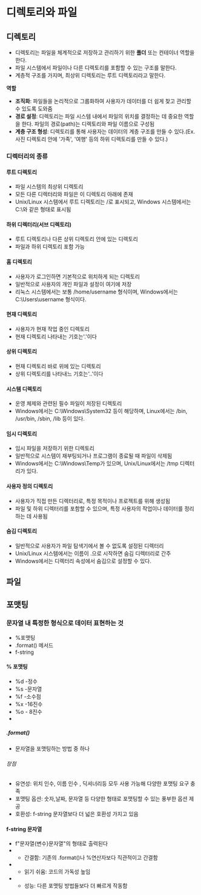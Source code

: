 # 디렉토리와 파일

## 디렉토리
- 디렉토리는 파일을 체계적으로 저장하고 관리하기 위한 **폴더** 또는 컨테이너 역할을 한다.
- 파일 시스템에서 파일이나 다른 디렉토리를 포함할 수 있는 구조를 말한다.
- 계층적 구조를 가지며, 최상위 디렉토리는 루트 디렉토리라고 말한다.

**역할**
  - **조직화**:  파일들을 논리적으로 그룹화하여 사용자가 데이터를 더 쉽게 찾고 관리할 수 있도록 도와줌
  - **경로 설정**: 디렉토리는 파일 시스템 내에서 파일의 위치를 결정하는 데 중요한 역할을 한다. 파일의 경로(path)는 디렉토리와 파일 이름으로 구성됨
  - **계층 구조 형성**: 디렉토리를 통해 사용자는 데이터의 계층 구조를 만들 수 있다.(Ex. 사진 디렉토리 안에 '가족', '여행' 등의 하위 디렉토리를 만들 수 있다.)


### 디렉터리의 종류

#### 루트 디렉토리
- 파일 시스템의 최상위 디렉토리
- 모든 다른 디렉터리와 파일은 이 디렉토리 아래에 존재
- Unix/Linux 시스템에서 루트 디렉토리는 /로 표시되고, Windows 시스템에서는 C:\와 같은 형태로 표시됨
#### 하위 디렉터리(서브 디렉토리)
- 루트 디렉토리나 다른 상위 디렉토리 안에 있는 디렉토리
- 파일과 하위 디렉토리 포함 가능
#### 홈 디렉토리
- 사용자가 로그인하면 기본적으로 위치하게 되는 디렉토리
- 일반적으로 사용자의 개인 파일과 설정이 여기에 저장
- 리눅스 시스템에서는 보통 /home/username 형식이며, Windows에서는 C:\Users\username 형식이다.
#### 현재 디렉토리
- 사용자가 현재 작업 중인 디렉토리
- 현재 디렉토리 나타내는 기호는'.'이다
#### 상위 디렉토리
- 현재 디렉토리 바로 위에 있는 디렉토리
- 상위 디렉토리를 나타내느 기호는'..'이다
#### 시스템 디렉토리
- 운영 체제와 관련된 필수 파일이 저장된 디렉토리
- Windows에서는 C:\Windows\System32 등이 해당하며, Linux에서는 /bin, /usr/bin, /sbin, /lib 등이 있다.
#### 임시 디렉토리
- 임시 파일을 저장하기 위한 디렉토리
- 일반적으로 시스템이 재부팅되거나 프로그램이 종료될 때 파일이 삭제됨
- Windows에서는 C:\Windows\Temp가 있으며, Unix/Linux에서는 /tmp 디렉터리가 있다.
#### 사용자 정의 디렉토리
- 사용자가 직접 만든 디렉터리로, 특정 목적이나 프로젝트를 위해 생성됨
- 파일 및 하위 디렉터리를 포함할 수 있으며, 특정 사용자의 작업이나 데이터를 정리하는 데 사용됨
#### 숨김 디렉토리
- 일반적으로 사용자가 파일 탐색기에서 볼 수 없도록 설정된 디렉터리
- Unix/Linux 시스템에서는 이름이 .으로 시작하면 숨김 디렉터리로 간주
- Windows에서는 디렉터리 속성에서 숨김으로 설정할 수 있다.

## 파일

## 포맷팅
### 문자열 내 특정한 형식으로 데이터 표현하는 것
* %포맷팅
* .format() 메서드
* f-string

#### % 포맷팅
- %d -정수
- %s -문자열
- %f -소수점
- %x -16진수
- %o - 8진수
- 

##### .format()
- 문자열을 포맷팅하는 방법 중 하나

###### 장점
-  유연성: 위치 인수, 이름 인수 , 딕셔너리등 모두 사용 가능해 다양한 포맷팅 요구 충족
- 포맷팅 옵션: 숫자,날짜, 문자열 등 다양한 형태로 포맷팅할 수 있는 풍부한 옵션 제공
- 호환성: f-string 문자열보다 더 넓은 호환성 가지고 있음


#### f-string 문자열
* f"문자열{변수}문자열"의 형태로 출력된다
* * 간결함: 기존의 .format()나 %연산자보다 직관적이고 간결함
* * 읽기 쉬움: 코드의 가독성 높임
*  * 성능: 다른 포맷팅 방법들보다 더 빠르게 작동함

